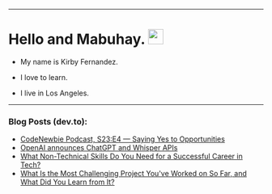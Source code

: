 
<img src="https://komarev.com/ghpvc/?username=kirbygit&style=flat-square&color=blue" alt=""/>

---
<h1>
  Hello and Mabuhay.
  <img src="https://media.giphy.com/media/hvRJCLFzcasrR4ia7z/giphy.gif" width="30px"/>
</h1>

- My name is Kirby Fernandez.

- I love to learn.

- I live in Los Angeles.

---

### Blog Posts (dev.to):
<!-- BLOG-POST-LIST:START -->
- [CodeNewbie Podcast, S23:E4 — Saying Yes to Opportunities](https://dev.to/codenewbieteam/codenewbie-podcast-s23e4-saying-yes-to-opportunities-15ik)
- [OpenAI announces ChatGPT and Whisper APIs](https://dev.to/ben/openai-announces-chatgpt-and-whisper-apis-304i)
- [What Non-Technical Skills Do You Need for a Successful Career in Tech?](https://dev.to/codenewbieteam/what-non-technical-skills-do-you-need-for-a-successful-career-in-tech-59md)
- [What Is the Most Challenging Project You&#39;ve Worked on So Far, and What Did You Learn from It?](https://dev.to/codenewbieteam/what-is-the-most-challenging-project-youve-worked-on-so-far-and-what-did-you-learn-from-it-299d)
<!-- BLOG-POST-LIST:END -->

